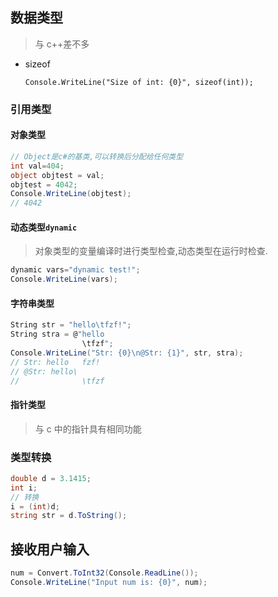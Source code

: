 <!--
title: 02-CSharp基础语法
sort:
-->

## 数据类型

> 与 c++差不多

- sizeof

  `Console.WriteLine("Size of int: {0}", sizeof(int));`

### 引用类型

#### 对象类型

```c#
// Object是c#的基类,可以转换后分配给任何类型
int val=404;
object objtest = val;
objtest = 4042;
Console.WriteLine(objtest);
// 4042
```

#### 动态类型`dynamic`

> 对象类型的变量编译时进行类型检查,动态类型在运行时检查.

```c#
dynamic vars="dynamic test!";
Console.WriteLine(vars);
```

#### 字符串类型

```c#
String str = "hello\tfzf!";
String stra = @"hello
				\tfzf";
Console.WriteLine("Str: {0}\n@Str: {1}", str, stra);
// Str: hello	fzf!
// @Str: hello\
//				\tfzf
```

#### 指针类型

> 与 c 中的指针具有相同功能

### 类型转换

```c#
double d = 3.1415;
int i;
// 转换
i = (int)d;
string str = d.ToString();
```

## 接收用户输入

```c#
num = Convert.ToInt32(Console.ReadLine());
Console.WriteLine("Input num is: {0}", num);
```

